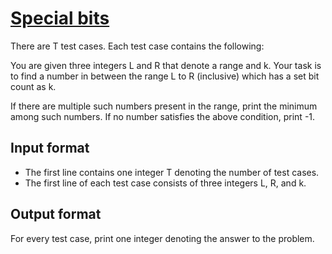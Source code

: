 # [Special bits][link]

There are T test cases. Each test case contains the following:

You are given three integers L and R that denote a range and k. Your task is to find a number in between the range L to R (inclusive) which has a set bit count as k.

If there are multiple such numbers present in the range, print the minimum among such numbers. If no number satisfies the above condition, print -1.

## Input format

- The first line contains one integer T denoting the number of test cases.
- The first line of each test case consists of three integers L, R, and k.

## Output format

For every test case, print one integer denoting the answer to the problem.

[link]: https://www.hackerearth.com/practice/basic-programming/bit-manipulation/basics-of-bit-manipulation/practice-problems/algorithm/special-bits-2e275a80/
